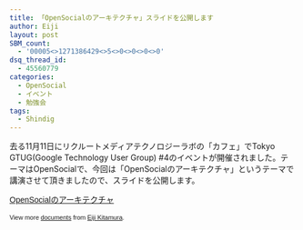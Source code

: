 ```yaml
---
title: 「OpenSocialのアーキテクチャ」スライドを公開します
author: Eiji
layout: post
SBM_count:
  - '00005<>1271386429<>5<>0<>0<>0<>0'
dsq_thread_id:
  - 45560779
categories:
  - OpenSocial
  - イベント
  - 勉強会
tags:
  - Shindig
---
```

去る11月11日にリクルートメディアテクノロジーラボの「カフェ」でTokyo GTUG(Google Technology User Group) #4のイベントが開催されました。テーマはOpenSocialで、今回は「OpenSocialのアーキテクチャ」というテーマで講演させて頂きましたので、スライドを公開します。

<div id="__ss_2499345" style="width: 425px; text-align: left;">
  <a style="font:14px Helvetica,Arial,Sans-serif;display:block;margin:12px 0 3px 0;text-decoration:underline;" title="OpenSocialのアーキテクチャ" href="http://www.slideshare.net/agektmr/opensocial-2499345">OpenSocialのアーキテクチャ</a></p> <div style="font-size: 11px; font-family: tahoma,arial; height: 26px; padding-top: 2px;">
    View more <a style="text-decoration:underline;" href="http://www.slideshare.net/">documents</a> from <a style="text-decoration:underline;" href="http://www.slideshare.net/agektmr">Eiji Kitamura</a>.
  </div>
</div>